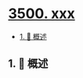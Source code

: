 # [3500. xxx](https://github.com/Tdahuyou/TNotes.leetcode/tree/main/notes/3500.%20xxx)

<!-- region:toc -->

- [1. 📝 概述](#1--概述)

<!-- endregion:toc -->

## 1. 📝 概述
